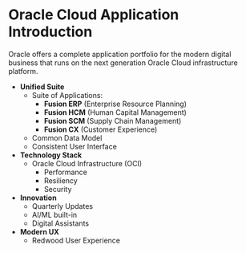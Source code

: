 # Oracle Cloud Application Introduction

Oracle offers a complete application portfolio for the modern digital business that runs on the next generation Oracle Cloud infrastructure platform.

- **Unified Suite**
    - Suite of Applications: 
        - **Fusion ERP** (Enterprise Resource Planning)
        - **Fusion HCM** (Human Capital Management)
        - **Fusion SCM** (Supply Chain Management)
        - **Fusion CX** (Customer Experience)
    - Common Data Model
    - Consistent User Interface
- **Technology Stack**
    - Oracle Cloud Infrastructure (OCI)
        - Performance
        - Resiliency
        - Security
- **Innovation**
    - Quarterly Updates
    - AI/ML built-in
    - Digital Assistants
- **Modern UX**
    - Redwood User Experience
